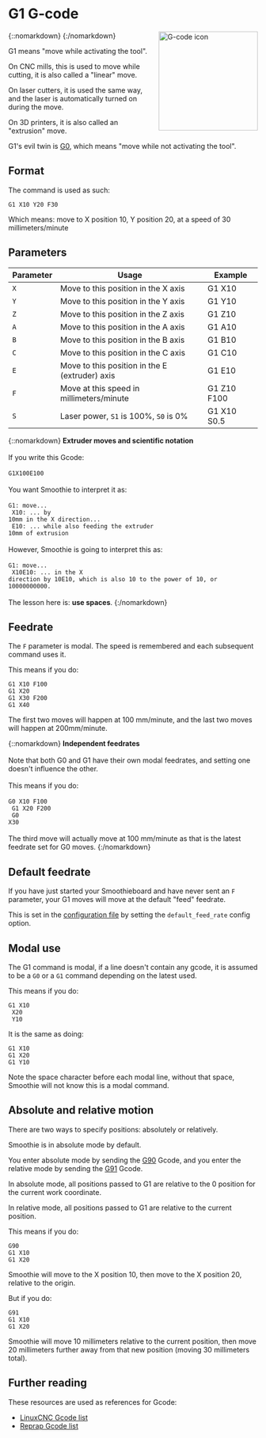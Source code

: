 # G1 G-code

{::nomarkdown}
<a href="/images/gcode.png">
  <img src="/images/gcode.png" alt="G-code icon" style="width: 200px; height: 200px; float: right; margin-left: 1rem;"/>
</a>
{:/nomarkdown}

G1 means "move while activating the tool".

On CNC mills, this is used to move while cutting, it is also called a "linear" move. 

On laser cutters, it is used the same way, and the laser is automatically turned on during the move.

On 3D printers, it is also called an "extrusion" move.

G1's evil twin is [G0](g0), which means "move while not activating the tool".

## Format

The command is used as such: 

```plaintext
G1 X10 Y20 F30
```

Which means: move to X position 10, Y position 20, at a speed of 30 millimeters/minute

## Parameters

| Parameter | Usage | Example |
| --------- | ----- | ------- |
| `X` | Move to this position in the X axis | G1 X10 |
| `Y` | Move to this position in the Y axis | G1 Y10 |
| `Z` | Move to this position in the Z axis | G1 Z10 |
| `A` | Move to this position in the A axis | G1 A10 |
| `B` | Move to this position in the B axis | G1 B10 |
| `C` | Move to this position in the C axis | G1 C10 |
| `E` | Move to this position in the E (extruder) axis | G1 E10 |
| `F` | Move at this speed in millimeters/minute | G1 Z10 F100 |
| `S` | Laser power, `S1` is 100%, `S0` is 0% | G1 X10 S0.5 |

{::nomarkdown}
<sl-alert variant="warning" open>
  <sl-icon slot="icon" name="exclamation-triangle"></sl-icon>
  <strong>Extruder moves and scientific notation</strong>
  <br><br>
  If you write this Gcode:
  <br><br>
  <code>G1X100E100</code>
  <br><br>
  You want Smoothie to interpret it as:
  <br><br>
  <code>G1: move...<br>
  X10: ... by 10mm in the X direction...<br>
  E10: ... while also feeding the extruder 10mm of extrusion</code>
  <br><br>
  However, Smoothie is going to interpret this as:
  <br><br>
  <code>G1: move...<br>
  X10E10: ... in the X direction by 10E10, which is also 10 to the power of 10, or 10000000000.</code>
  <br><br>
  The lesson here is: <strong>use spaces</strong>.
</sl-alert>
{:/nomarkdown}

## Feedrate

The `F` parameter is modal. The speed is remembered and each subsequent command uses it.

This means if you do: 

```plaintext
G1 X10 F100
G1 X20
G1 X30 F200
G1 X40
```

The first two moves will happen at 100 mm/minute, and the last two moves will happen at 200mm/minute.

{::nomarkdown}
<sl-alert variant="primary" open>
  <sl-icon slot="icon" name="lightbulb"></sl-icon>
  <strong>Independent feedrates</strong>
  <br><br>
  Note that both G0 and G1 have their own modal feedrates, and setting one doesn't influence the other.
  <br><br>
  This means if you do:
  <br><br>
  <code>G0 X10 F100<br>
  G1 X20 F200<br>
  G0 X30</code>
  <br><br>
  The third move will actually move at 100 mm/minute as that is the latest feedrate set for G0 moves.
</sl-alert>
{:/nomarkdown}

## Default feedrate

If you have just started your Smoothieboard and have never sent an `F` parameter, your G1 moves will move at the default "feed" feedrate.

This is set in the [configuration file](configuring-smoothie) by setting the `default_feed_rate` config option.

## Modal use

The G1 command is modal, if a line doesn't contain any gcode, it is assumed to be a `G0` or a `G1` command depending on the latest used.

This means if you do: 

```plaintext
G1 X10
 X20
 Y10
```

It is the same as doing: 

```plaintext
G1 X10
G1 X20
G1 Y10
```

Note the space character before each modal line, without that space, Smoothie will not know this is a modal command.

## Absolute and relative motion

There are two ways to specify positions: absolutely or relatively.

Smoothie is in absolute mode by default.

You enter absolute mode by sending the [G90](g90) Gcode, and you enter the relative mode by sending the [G91](g91) Gcode.

In absolute mode, all positions passed to G1 are relative to the 0 position for the current work coordinate.

In relative mode, all positions passed to G1 are relative to the current position.

This means if you do: 

```plaintext
G90
G1 X10
G1 X20
```

Smoothie will move to the X position 10, then move to the X position 20, relative to the origin.

But if you do: 

```plaintext
G91
G1 X10
G1 X20
```

Smoothie will move 10 millimeters relative to the current position, then move 20 millimeters further away from that new position (moving 30 millimeters total).

## Further reading

These resources are used as references for Gcode: 
* [LinuxCNC Gcode list](http://linuxcnc.org/docs/html/gcode.html)
* [Reprap Gcode list](http://reprap.org/wiki/G-code)
